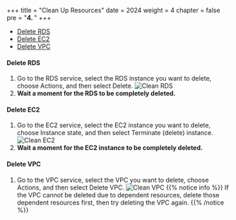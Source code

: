 +++
title = "Clean Up Resources"
date = 2024
weight = 4
chapter = false
pre = "<b>4. </b>"
+++

- [Delete RDS](#delete-rds)
- [Delete EC2](#delete-ec2)
- [Delete VPC](#delete-vpc)

#### Delete RDS

1. Go to the RDS service, select the RDS instance you want to delete, choose Actions, and then select Delete.
   ![Clean RDS](../images/5-Clean-resources/clean_rds.jpg)
2. **Wait a moment for the RDS to be completely deleted.**

#### Delete EC2

1. Go to the EC2 service, select the EC2 instance you want to delete, choose Instance state, and then select Terminate (delete) instance.
   ![Clean EC2](../images/5-Clean-resources/clean_ec2.jpg)
2. **Wait a moment for the EC2 instance to be completely deleted.**

#### Delete VPC

1. Go to the VPC service, select the VPC you want to delete, choose Actions, and then select Delete VPC.
   ![Clean VPC](../images/5-Clean-resources/clean_vpc.jpg)
   {{% notice info %}}
   If the VPC cannot be deleted due to dependent resources, delete those dependent resources first, then try deleting the VPC again.
   {{% /notice %}}
